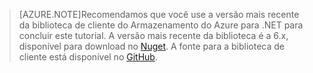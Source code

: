 >[AZURE.NOTE]Recomendamos que você use a versão mais recente da biblioteca de cliente do Armazenamento do Azure para .NET para concluir este tutorial. A versão mais recente da biblioteca é a 6.x, disponível para download no [Nuget](https://www.nuget.org/packages/WindowsAzure.Storage/). A fonte para a biblioteca de cliente está disponível no [GitHub](https://github.com/Azure/azure-storage-net).

<!---HONumber=Nov15_HO2-->